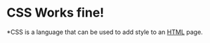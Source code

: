 # CSS Works fine!

*CSS is a language that can be used to add style to an [HTML](/wiki/HTML) page.